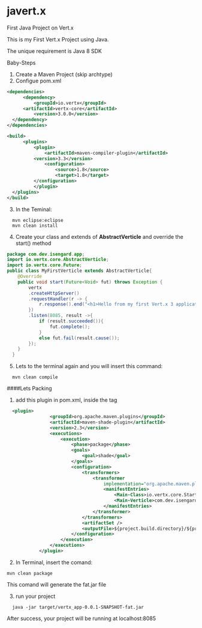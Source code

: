# javert.x
First Java Project on Vert.x

This is my First Vert.x Project using Java.

The unique requirement is Java 8 SDK

Baby-Steps

1. Create a Maven Project (skip archtype)
2. Configue pom.xml
  ```xml
  <dependencies>
  		<dependency>
  			<groupId>io.vertx</groupId>
  		<artifactId>vertx-core</artifactId>
  			<version>3.0.0</version>
  	</dependency>
  </dependencies>
  
  <build>
  		<plugins>
  			<plugin>
  				<artifactId>maven-compiler-plugin</artifactId>
  			<version>3.3</version>
  				<configuration>
  					<source>1.8</source>
  					<target>1.8</target>
  			</configuration>
  			</plugin>	
  	</plugins>
  </build>
  ```
3. In the Teminal:
```
  mvn eclipse:eclipse
  mvn clean install
```
4. Create your class and extends of <b>AbstractVerticle</b> and override the start() method
  ```java
  package com.dev.isengard.app;
  import io.vertx.core.AbstractVerticle;
  import io.vertx.core.Future;
  public class MyFirstVerticle extends AbstractVerticle{
	  @Override
	  public void start(Future<Void> fut) throws Exception {
		  vertx
		  .createHttpServer()
		  .requestHandler(r -> {
			  r.response().end("<h1>Hello from my first Vert.x 3 application</h1>");
		  })
		  .listen(8085, result ->{
			  if (result.succeeded()){
				  fut.complete();
			  }
			  else fut.fail(result.cause());
		  });
	  }
	}

  ```
5. Lets to the terminal again and you will insert this command:
```
  mvn clean compile
```
####Lets Packing
1. add this plugin in pom.xml, inside the <plugins> tag
```xml
  <plugin>
				<groupId>org.apache.maven.plugins</groupId>
				<artifactId>maven-shade-plugin</artifactId>
				<version>2.3</version>
				<executions>
					<execution>
						<phase>package</phase>
						<goals>
							<goal>shade</goal>
						</goals>
						<configuration>
							<transformers>
								<transformer
									implementation="org.apache.maven.plugins.shade.resource.ManifestResourceTransformer">
									<manifestEntries>
										<Main-Class>io.vertx.core.Starter</Main-Class>
										<Main-Verticle>com.dev.isengard.app.MyFirstVerticle</Main-Verticle>
									</manifestEntries>
								</transformer>
							</transformers>
							<artifactSet />
							<outputFile>${project.build.directory}/${project.artifactId}-${project.version}-fat.jar</outputFile>
						</configuration>
					</execution>
				</executions>
			</plugin>
  ```
2. In Terminal, insert the comand:
  ```
  mvn clean package
  ```
  This comand will generate the fat.jar file
  
3. run your project
  ```
    java -jar target/vertx_app-0.0.1-SNAPSHOT-fat.jar
  ```
  After success, your project will be running at localhost:8085
